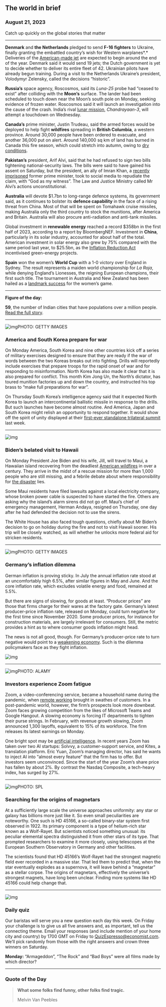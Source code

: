 ## The world in brief

### August 21, 2023

Catch up quickly on the global stories that matter



------



**Denmark** and **the Netherlands** pledged to send **F-16 fighters** to Ukraine, finally granting the embattled country’s wish for Western warplanes*.* Deliveries of the [American-made jet](https://www.economist.com/europe/2023/06/01/ukraine-gets-its-f-16s) are expected to begin around the end of the year. Denmark said it would send 19 jets; the Dutch government is yet to decide whether to deliver its entire fleet of 42. Ukrainian pilots have already begun training. During a visit to the Netherlands Ukraine’s president, Volodymyr Zelensky, called the decisions “historic”.

**Russia’s** space agency, Roscosmos, said its *Luna-25* probe had “ceased to exist” after colliding with the **Moon’s** surface. The lander had been scheduled to touch down near the Moon’s south pole on Monday, seeking evidence of frozen water. Roscosmos said it will launch an investigation into the cause of the crash. India’s rival [lunar mission](https://www.economist.com/science-and-technology/2023/08/20/russias-bid-to-return-to-the-moon-comes-to-an-ignominious-end), *Chandrayaan-3*, will attempt a touchdown on Wednesday.

**Canada’s** prime minister, Justin Trudeau, said the armed forces would be deployed to help fight **wildfires** spreading in **British Columbia**, a western province. Around 30,000 people have been ordered to evacuate, and another 36,000 put on alert. Around 140,000 sq km of land has burned in Canada this fire season, which could stretch into autumn, owing to [dry conditions](https://www.economist.com/the-americas/2023/06/15/canadas-wildfires-have-burnt-an-area-16-times-larger-than-normal).

**Pakistan’s** president, Arif Alvi, said that he had refused to sign two bills tightening national-security laws. The bills were said to have gained his assent on Saturday, but the president, an ally of Imran Khan, a [recently imprisoned](https://www.economist.com/the-economist-explains/2023/08/16/imran-khans-legal-troubles) former prime minister, took to social media to repudiate the claim, with “God as my witness”. The Law and Justice Ministry called Mr Alvi’s actions unconstitutional.

**Australia** will devote $1.7bn to long-range defence systems, its government said, as it continues to bolster its **defence capability** in the face of a rising threat from China. Most of that will be spent on Tomahawk cruise missiles, making Australia only the third country to stock the munitions, after America and Britain. Australia will also procure anti-radiation and anti-tank missiles.

Global investment in **renewable energy** reached a record $358bn in the first half of 2023, according to a report by BloombergNEF. Investment in **China**, particularly in its solar industry, accounted for about half of the total. American investment in solar energy also grew by 75% compared with the same period last year, to $25.5bn, as the [Inflation Reduction Act](https://www.economist.com/the-economist-explains/2023/08/17/what-the-inflation-reduction-act-has-achieved-in-its-first-year) incentivised green-energy projects.

**Spain** won the women’s **World Cup** with a 1-0 victory over England in Sydney. The result represents a maiden world championship for *La Roja*, while denying England’s Lionesses, the reigning European champions, their first such title. The tournament in Australia and New Zealand has been hailed as a [landmark success](https://www.economist.com/graphic-detail/2023/08/16/womens-football-is-becoming-bigger-and-better) for the women’s game.



------



**Figure of the day:** 

**59**, the number of Indian cities that have populations over a million people. [Read the full story](https://www.economist.com/asia/2023/08/14/how-to-fix-indias-decrepit-cities).



------



![img](https://niceboy.online/insight/public/Espresso/PHOTOS/20230819_dap373.jpg)PHOTO: GETTY IMAGES

### America and South Korea prepare for war

On Monday America, South Korea and nine other countries kick off a series of military exercises designed to ensure that they are ready if the war of words between the two Koreas breaks out into fighting. Drills will reportedly include exercises that prepare troops for the rapid onset of war and for responding to misinformation. North Korea has also made it clear that it is also prepared for conflict. This month Kim Jong Un, the North’s dictator, has toured munition factories up and down the country, and instructed his top brass to “make full preparations for war”.

On Thursday South Korea’s intelligence agency said that it expected North Korea to launch an intercontinental ballistic missile in response to the drills. But such launches have become almost routine. And America, Japan and South Korea might relish an opportunity to respond together. It would show off the spirit of unity displayed at their [first-ever standalone trilateral summit](https://www.economist.com/asia/2023/08/10/why-joe-biden-will-host-japan-and-south-koreas-leaders-at-camp-david) last week.



------



![img](https://niceboy.online/insight/public/Espresso/PHOTOS/wildfireshawaii.jpg)

### Biden’s belated visit to Hawaii

On Monday President Joe Biden and his wife, Jill, will travel to Maui, a Hawaiian island recovering from the deadliest [American wildfires](https://www.economist.com/united-states/2023/08/11/why-the-fires-in-hawaii-have-been-so-bad) in over a century. They arrive in the midst of a rescue mission for more than 1,000 people who are still missing, and a febrile debate about where responsibility for [the disaster](https://www.economist.com/united-states/2023/08/17/lessons-from-the-blaze-that-levelled-lahaina) lies.

Some Maui residents have filed lawsuits against a local electricity company, whose broken power cable is suspected to have started the fire. Others are asking why the island’s alarm sirens did not go off. Maui’s chief of emergency management, Herman Andaya, resigned on Thursday, one day after he had defended the decision not to use the sirens.

The White House has also faced tough questions, chiefly about Mr Biden’s decision to go on holiday during the fire and not to visit Hawaii sooner. His trip will be closely watched, as will whether he unlocks more federal aid for stricken residents.



------



![img](https://niceboy.online/insight/public/Espresso/PHOTOS/20230819_dap371.jpg)PHOTO: GETTY IMAGES

### Germany’s inflation dilemma

German inflation is proving sticky. In July the annual inflation rate stood at an uncomfortably high 6.5%, after similar figures in May and June. And the core inflation rate, which excludes volatile energy and food, remained at 5.5%.

But there are signs of slowing, for goods at least. “Producer prices” are those that firms charge for their wares at the factory gate. Germany’s latest producer-price inflation rate, released on Monday, could turn negative for the first time since November 2020. Some producer prices, for instance for construction materials, are largely irrelevant for consumers. Still, the metric provides a hint as to where consumer goods inflation might head.

The news is not all good, though. For Germany’s producer-price rate to turn negative would point to a [weakening economy](https://www.economist.com/leaders/2023/08/17/is-germany-once-again-the-sick-man-of-europe). Such is the dilemma policymakers face as they fight inflation.

![img](https://niceboy.online/insight/public/Espresso/PHOTOS/20230826_DAC215.jpg)



------



![img](https://niceboy.online/insight/public/Espresso/PHOTOS/20230819_dap376.jpg)PHOTO: ALAMY

### Investors experience Zoom fatigue

Zoom, a video-conferencing service, became a household name during the pandemic, when [remote working](https://www.economist.com/finance-and-economics/2023/06/28/the-working-from-home-delusion-fades) brought in swathes of customers. In a post-pandemic world, however, the firm’s prospects look more downbeat. Zoom faces growing competition from the likes of Microsoft Teams and Google Hangout. A slowing economy is forcing IT departments to tighten their purse strings. In February, with revenue growth slowing, Zoom announced 1,300 layoffs, equivalent to 15% of its workforce. The firm releases its latest earnings on Monday.

One bright spot may be [artificial intelligence](https://www.economist.com/leaders/2023/04/20/how-to-worry-wisely-about-artificial-intelligence). In recent years Zoom has taken over two AI startups: Solvvy, a customer-support service, and Kites, a translation platform. Eric Yuan, Zoom’s managing director, has said he wants to inject AI into “almost every feature” that the firm has to offer. But investors seem unconvinced. Since the start of the year Zoom’s share price has fallen by about 2%. By contrast the Nasdaq Composite, a tech-heavy index, has surged by 27%.



------



![img](https://niceboy.online/insight/public/Espresso/PHOTOS/20230819_dap368.jpg)PHOTO: SPL

### Searching for the origins of magnetars

At a sufficiently large scale the universe approaches uniformity: any star or galaxy has billions more just like it. So even small peculiarities are noteworthy. One such is HD 45166, a so-called binary-star system first observed in 1922. Its primary component is a type of helium-rich star known as a Wolf-Rayet. But scientists noticed something unusual: its peculiar elemental spectra distinguished it from other stars of its type. That prompted researchers to examine it more closely, using telescopes at the European Southern Observatory in Germany and other facilities.

The scientists found that HD 45166’s Wolf-Rayet had the strongest magnetic field ever recorded in a massive star. That led them to predict that, when the star eventually explodes as a supernova, it will leave behind a “magnetar” as a stellar corpse. The origins of magnetars, effectively the universe’s strongest magnets, have long been unclear. Finding more systems like HD 45166 could help change that.



------



![img](https://niceboy.online/insight/public/Espresso/PHOTOS/QuizNEW_163.jpeg)

### Daily quiz

Our baristas will serve you a new question each day this week. On Friday your challenge is to give us all five answers and, as important, tell us the connecting theme. Email your responses (and include mention of your home city and country) by 1700 GMT on Friday to [QuizEspresso@economist.com](https://mail.google.com/mail/?view=cm&fs=1&tf=1&to=QuizEspresso@economist.com). We’ll pick randomly from those with the right answers and crown three winners on Saturday.

**Monday:** “Armageddon”, “The Rock” and “Bad Boys” were all films made by which director?



------



### Quote of the Day

> **What some folks find funny, other folks find tragic.**
>
> Melvin Van Peebles





